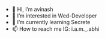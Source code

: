 - 👋 Hi, I’m avinash
- 👀 I’m interested in Wed-Developer
- 🌱 I’m currently learning Secrete
- 📫 How to reach me IG: i.a.m._.abhi

<!---
avinash870/avinash870 is a ✨ special ✨ repository because its `README.md` (this file) appears on your GitHub profile.
You can click the Preview link to take a look at your changes.
--->
